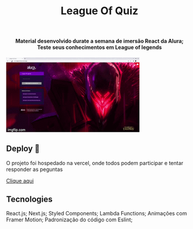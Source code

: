 <header>
    <h1>League Of Quiz</h1>
</header>

<h4 align="center">
  Material desenvolvido durate a semana de imersão React da Alura;<br>
  Teste seus conhecimentos em League of legends
</h4>

 <img src="./assets/leagueOfQuiz.gif">

 ## Deploy 📲
O projeto foi hospedado na vercel, onde todos podem participar e tentar responder as peguntas

[Clique aqui](https://league-of-quiz.vercel.app/)

## Tecnologies

React.js;
Next.js;
Styled Components;
Lambda Functions;
Animações com Framer Motion;
Padronização do código com Eslint;
